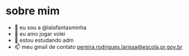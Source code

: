  # sobre  mim
- 👋 eu sou a @lalafantasminha
- 👀 eu amo jogar volei
- 🌱 estou estudando adm
- 📫 meu gmail de contato pereira.rodrigues.larissa@escola.pr.gov.br 
